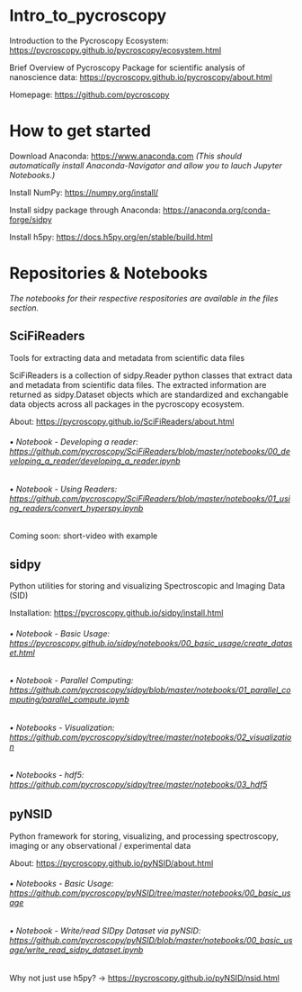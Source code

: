 # Intro_to_pycroscopy
Introduction to the Pycroscopy Ecosystem: https://pycroscopy.github.io/pycroscopy/ecosystem.html 

Brief Overview of Pycroscopy Package for scientific analysis of nanoscience data: https://pycroscopy.github.io/pycroscopy/about.html

Homepage: https://github.com/pycroscopy

# How to get started

Download Anaconda: https://www.anaconda.com *(This should automatically install Anaconda-Navigator and allow you to lauch Jupyter Notebooks.)*

Install NumPy: https://numpy.org/install/

Install sidpy package through Anaconda: https://anaconda.org/conda-forge/sidpy

Install h5py: https://docs.h5py.org/en/stable/build.html

# Repositories & Notebooks
*The notebooks for their respective respositories are available in the files section.*

## SciFiReaders
Tools for extracting data and metadata from scientific data files

SciFiReaders is a collection of sidpy.Reader python classes that extract data and metadata from scientific data files. The extracted information are returned as sidpy.Dataset objects which are standardized and exchangable data objects across all packages in the pycroscopy ecosystem.

About: https://pycroscopy.github.io/SciFiReaders/about.html
###### • Notebook - Developing a reader: https://github.com/pycroscopy/SciFiReaders/blob/master/notebooks/00_developing_a_reader/developing_a_reader.ipynb
###### • Notebook - Using Readers: https://github.com/pycroscopy/SciFiReaders/blob/master/notebooks/01_using_readers/convert_hyperspy.ipynb

Coming soon: short-video with example

## sidpy
Python utilities for storing and visualizing Spectroscopic and Imaging Data (SID)

Installation: https://pycroscopy.github.io/sidpy/install.html

###### • Notebook - Basic Usage: https://pycroscopy.github.io/sidpy/notebooks/00_basic_usage/create_dataset.html
###### • Notebook - Parallel Computing: https://github.com/pycroscopy/sidpy/blob/master/notebooks/01_parallel_computing/parallel_compute.ipynb
###### • Notebooks - Visualization: https://github.com/pycroscopy/sidpy/tree/master/notebooks/02_visualization
###### • Notebooks - hdf5: https://github.com/pycroscopy/sidpy/tree/master/notebooks/03_hdf5

## pyNSID
Python framework for storing, visualizing, and processing spectroscopy, imaging or any observational / experimental data

About: https://pycroscopy.github.io/pyNSID/about.html

###### • Notebooks - Basic Usage: https://github.com/pycroscopy/pyNSID/tree/master/notebooks/00_basic_usage
###### • Notebook - Write/read SIDpy Dataset via pyNSID: https://github.com/pycroscopy/pyNSID/blob/master/notebooks/00_basic_usage/write_read_sidpy_dataset.ipynb

Why not just use h5py? -> https://pycroscopy.github.io/pyNSID/nsid.html

